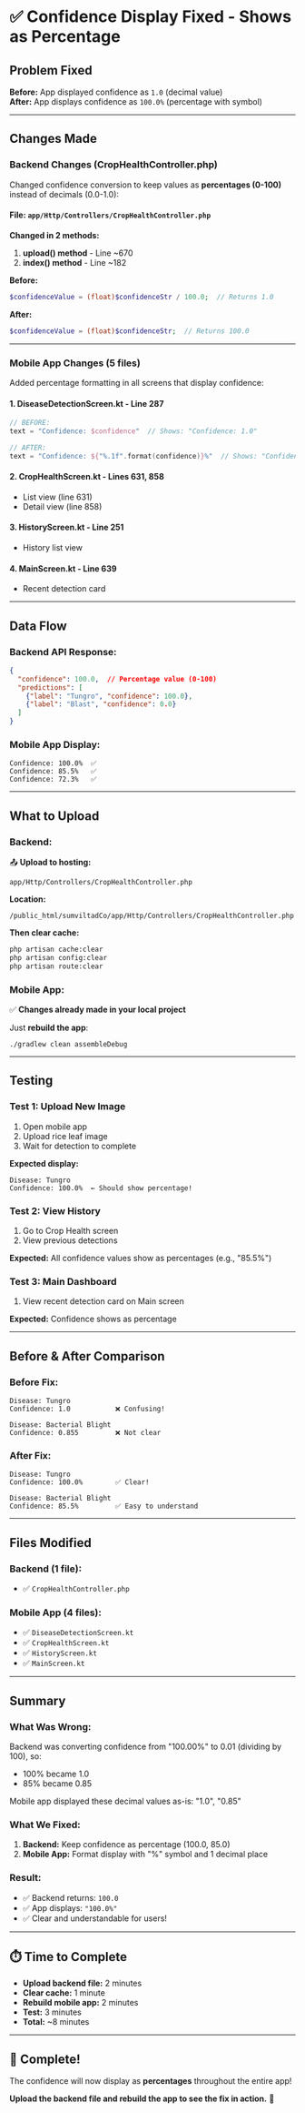 # ✅ Confidence Display Fixed - Shows as Percentage

## Problem Fixed

**Before:** App displayed confidence as `1.0` (decimal value)  
**After:** App displays confidence as `100.0%` (percentage with symbol)

---

## Changes Made

### Backend Changes (CropHealthController.php)

Changed confidence conversion to keep values as **percentages (0-100)** instead of decimals (0.0-1.0):

#### File: `app/Http/Controllers/CropHealthController.php`

**Changed in 2 methods:**

1. **upload() method** - Line ~670
2. **index() method** - Line ~182

**Before:**
```php
$confidenceValue = (float)$confidenceStr / 100.0;  // Returns 1.0
```

**After:**
```php
$confidenceValue = (float)$confidenceStr;  // Returns 100.0
```

---

### Mobile App Changes (5 files)

Added percentage formatting in all screens that display confidence:

#### 1. **DiseaseDetectionScreen.kt** - Line 287
```kotlin
// BEFORE:
text = "Confidence: $confidence"  // Shows: "Confidence: 1.0"

// AFTER:
text = "Confidence: ${"%.1f".format(confidence)}%"  // Shows: "Confidence: 100.0%"
```

#### 2. **CropHealthScreen.kt** - Lines 631, 858
- List view (line 631)
- Detail view (line 858)

#### 3. **HistoryScreen.kt** - Line 251
- History list view

#### 4. **MainScreen.kt** - Line 639
- Recent detection card

---

## Data Flow

### Backend API Response:
```json
{
  "confidence": 100.0,  // Percentage value (0-100)
  "predictions": [
    {"label": "Tungro", "confidence": 100.0},
    {"label": "Blast", "confidence": 0.0}
  ]
}
```

### Mobile App Display:
```
Confidence: 100.0%  ✅
Confidence: 85.5%   ✅
Confidence: 72.3%   ✅
```

---

## What to Upload

### Backend:
📤 **Upload to hosting:**
```
app/Http/Controllers/CropHealthController.php
```

**Location:**
```
/public_html/sumviltadCo/app/Http/Controllers/CropHealthController.php
```

**Then clear cache:**
```bash
php artisan cache:clear
php artisan config:clear
php artisan route:clear
```

### Mobile App:
✅ **Changes already made in your local project**

Just **rebuild the app**:
```
./gradlew clean assembleDebug
```

---

## Testing

### Test 1: Upload New Image
1. Open mobile app
2. Upload rice leaf image
3. Wait for detection to complete

**Expected display:**
```
Disease: Tungro
Confidence: 100.0%  ← Should show percentage!
```

### Test 2: View History
1. Go to Crop Health screen
2. View previous detections

**Expected:**
All confidence values show as percentages (e.g., "85.5%")

### Test 3: Main Dashboard
1. View recent detection card on Main screen

**Expected:**
Confidence shows as percentage

---

## Before & After Comparison

### Before Fix:
```
Disease: Tungro
Confidence: 1.0           ❌ Confusing!

Disease: Bacterial Blight
Confidence: 0.855         ❌ Not clear
```

### After Fix:
```
Disease: Tungro
Confidence: 100.0%        ✅ Clear!

Disease: Bacterial Blight
Confidence: 85.5%         ✅ Easy to understand
```

---

## Files Modified

### Backend (1 file):
- ✅ `CropHealthController.php`

### Mobile App (4 files):
- ✅ `DiseaseDetectionScreen.kt`
- ✅ `CropHealthScreen.kt`
- ✅ `HistoryScreen.kt`
- ✅ `MainScreen.kt`

---

## Summary

### What Was Wrong:
Backend was converting confidence from "100.00%" to 0.01 (dividing by 100), so:
- 100% became 1.0
- 85% became 0.85

Mobile app displayed these decimal values as-is: "1.0", "0.85"

### What We Fixed:
1. **Backend:** Keep confidence as percentage (100.0, 85.0)
2. **Mobile App:** Format display with "%" symbol and 1 decimal place

### Result:
- ✅ Backend returns: `100.0`
- ✅ App displays: `"100.0%"`
- ✅ Clear and understandable for users!

---

## ⏱️ Time to Complete

- **Upload backend file:** 2 minutes
- **Clear cache:** 1 minute
- **Rebuild mobile app:** 2 minutes
- **Test:** 3 minutes
- **Total:** ~8 minutes

---

## 🎉 Complete!

The confidence will now display as **percentages** throughout the entire app!

**Upload the backend file and rebuild the app to see the fix in action.** 🚀

